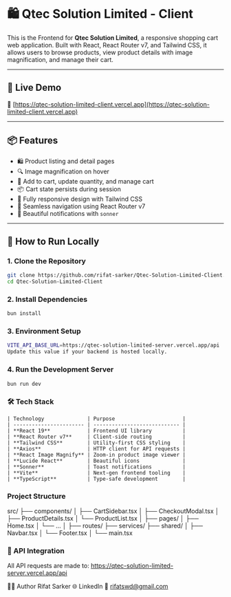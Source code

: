 # 🛍️ Qtec Solution Limited - Client

This is the Frontend for **Qtec Solution Limited**, a responsive shopping cart web application. Built with React, React Router v7, and Tailwind CSS, it allows users to browse products, view product details with image magnification, and manage their cart.

---

## 🚀 Live Demo

🔗 [https://qtec-solution-limited-client.vercel.app](https://qtec-solution-limited-client.vercel.app)

---

## 📦 Features

- 🛍 Product listing and detail pages
- 🔍 Image magnification on hover
- 🛒 Add to cart, update quantity, and manage cart
- 📦 Cart state persists during session
- 🌈 Fully responsive design with Tailwind CSS
- 🧭 Seamless navigation using React Router v7
- 🔔 Beautiful notifications with `sonner`

---

## 🧪 How to Run Locally

### 1. Clone the Repository

```bash
git clone https://github.com/rifat-sarker/Qtec-Solution-Limited-Client.git
cd Qtec-Solution-Limited-Client

```
### 2. Install Dependencies

```bash
bun install
```
### 3. Environment Setup

```bash
VITE_API_BASE_URL=https://qtec-solution-limited-server.vercel.app/api
Update this value if your backend is hosted locally.
```

### 4. Run the Development Server
```bash
bun run dev

```
### 🛠 Tech Stack
```
| Technology              | Purpose                      |
| ----------------------- | ---------------------------- |
| **React 19**            | Frontend UI library          |
| **React Router v7**     | Client-side routing          |
| **Tailwind CSS**        | Utility-first CSS styling    |
| **Axios**               | HTTP client for API requests |
| **React Image Magnify** | Zoom-in product image viewer |
| **Lucide React**        | Beautiful icons              |
| **Sonner**              | Toast notifications          |
| **Vite**                | Next-gen frontend tooling    |
| **TypeScript**          | Type-safe development        |

```
### Project Structure
src/
├── components/
│ ├── CartSidebar.tsx
│ ├── CheckoutModal.tsx
│ ├── ProductDetails.tsx
│ └── ProductList.tsx
│
├── pages/
│ ├── Home.tsx
│ └── ...
│
├── routes/
├── services/
├── shared/
│ ├── Navbar.tsx
│ └── Footer.tsx
│
└── main.tsx

### 🔗 API Integration
All API requests are made to:
https://qtec-solution-limited-server.vercel.app/api


👨‍💻 Author
Rifat Sarker
🌐 LinkedIn
📧 rifatswd@gmail.com

